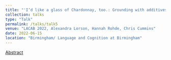 ```yaml
---
title: "'I’d like a glass of Chardonnay, too.: Grounding with additives'"
collection: talks
type: "Talk"
permalink: /talks/talk5
venue: "LACAB 2022, Alexandra Lorson, Hannah Rohde, Chris Cummins"
date: 2022-06-15
location: "Birmingham/ Language and Cognition at Birmingham"
---
```


[Abstract](http://alex-lorson.github.io/files/LACABALorson.pdf)
